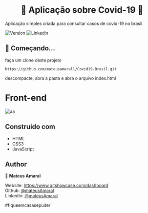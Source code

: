 <h1 align="center">  🤜 Aplicação sobre Covid-19 🤛 </h1>

Aplicação simples criada para consultar casos de covid-19 no brasil.

<p>
  <img alt="Version" src="https://img.shields.io/badge/version-1.0.0-blue.svg?cacheSeconds=2592000" />
  <img alt="Linkedin" src="https://img.shields.io/github/followers/mateusamarall?style=social" />
</p>

## 🎯 Começando...

faça um clone deste projeto

```
https://github.com/mateusamarall/Covid19-Brasil.git
```

descompacte, abra a pasta e abra o arquivo index.html




# Front-end
![aa](https://user-images.githubusercontent.com/37390930/84308806-8ae37400-ab35-11ea-8bb6-7ce8c45b277f.PNG)




## Construido com

- HTML
- CSS3
- JavaScript


## Author

👤 **Mateus Amaral**

Website: https://www.gitshowcase.com/dashboard <br/>
Github: [@mateusAmaral](https://github.com/mateusamarall) <br/>
LinkedIn: [@mateusAmaral](https://www.linkedin.com/in/mateus-passos-amaral/)

#fiqueemcasasepuder
